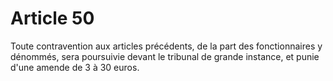 # Article 50

Toute contravention aux articles précédents, de la part des fonctionnaires y dénommés, sera poursuivie devant le tribunal de grande instance, et punie d'une amende de 3 à 30 euros.